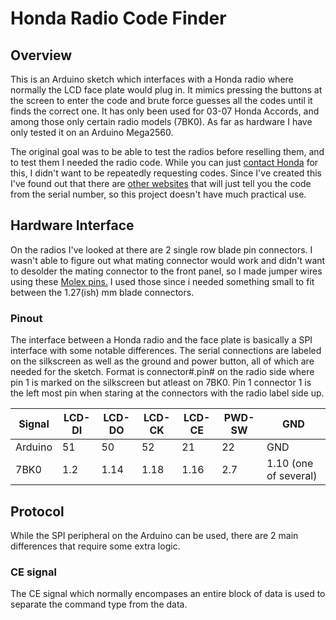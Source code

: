 # Honda Radio Code Finder
## Overview
This is an Arduino sketch which interfaces with a Honda radio where normally the LCD face plate would plug in. It mimics pressing the buttons at the screen to enter the code and brute force guesses all the codes until it finds the correct one. It has only been used for 03-07 Honda Accords, and among those only certain radio models (7BK0). As far as hardware I have only tested it on an Arduino Mega2560. 

The original goal was to be able to test the radios before reselling them, and to test them I needed the radio code. While you can just [contact Honda](https://radio-navicode.honda.com) for this, I didn't want to be repeatedly requesting codes. Since I've created this I've found out that there are [other websites](https://hondaradiocodes.com/) that will just tell you the code from the serial number, so this project doesn't have much practical use.  

## Hardware Interface 
On the radios I've looked at there are 2 single row blade pin connectors. I wasn't able to figure out what mating connector would work and didn't want to desolder the mating connector to the front panel, so I made jumper wires using these [Molex pins.](https://www.molex.com/molex/products/part-detail/crimp_terminals/1053002200) I used those since i needed something small to fit between the 1.27(ish) mm blade connectors.
### Pinout
The interface between a Honda radio and the face plate is basically a SPI interface with some notable differences.
The serial connections are labeled on the silkscreen as well as the ground and power button, all of which are needed for the sketch. Format is connector#.pin# on the radio side where pin 1 is marked on the silkscreen but atleast on 7BK0. Pin 1 connector 1 is the left most pin when staring at the connectors with the radio label side up.  

|Signal  |LCD-DI  |LCD-DO  |LCD-CK  |LCD-CE  |PWD-SW |GND  
|---     |---     |---     |---     |---     |---    |---   
|Arduino |51      |50      |52      |21      |22     |GND        
|7BK0    |1.2     |1.14    |1.18    |1.16    |2.7    |1.10 (one of several)

## Protocol
While the SPI peripheral on the Arduino can be used, there are 2 main differences that require some extra logic.
### CE signal 
The CE signal which normally encompases an entire block of data is used to separate the command type from the data. 
